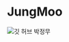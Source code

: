 # JungMoo
![깃 허브 박정무](https://user-images.githubusercontent.com/20807197/160445475-c997e90a-85cb-4422-b858-c4f9367141cf.png)
